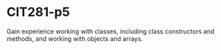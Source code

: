 # CIT281-p5
Gain experience working with classes, including class constructors and methods, and working with objects and arrays. 
